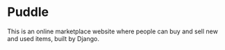# Puddle
<p>This is an online marketplace website where people can buy and sell new and used items, built by Django.</p>


